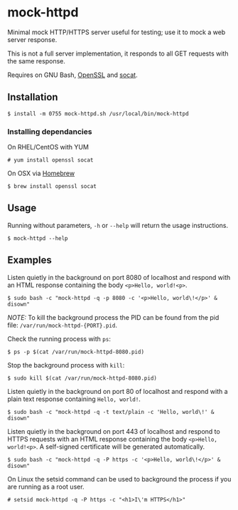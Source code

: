 # mock-httpd

Minimal mock HTTP/HTTPS server useful for testing; use it to mock a web server response. 

This is not a full server implementation, it responds to all GET requests with the same response.

Requires on GNU Bash, [OpenSSL](https://www.openssl.org/) and [socat](http://www.dest-unreach.org/socat/).

## Installation

```
$ install -m 0755 mock-httpd.sh /usr/local/bin/mock-httpd
```

### Installing dependancies

On RHEL/CentOS with YUM

```
# yum install openssl socat
```

On OSX via [Homebrew](https://brew.sh/)

```
$ brew install openssl socat
```

## Usage

Running without parameters, `-h` or `--help` will return the usage instructions.

```
$ mock-httpd --help
```

## Examples

Listen quietly in the background on port 8080 of localhost and respond with an HTML response containing the body `<p>Hello, world!<p>`.

```
$ sudo bash -c "mock-httpd -q -p 8080 -c '<p>Hello, world\!</p>' & disown"
```

_NOTE:_ To kill the background process the PID can be found from the pid file: `/var/run/mock-httpd-{PORT}.pid`.

Check the running process with `ps`:

```
$ ps -p $(cat /var/run/mock-httpd-8080.pid)
```

Stop the background process with `kill`:

```
$ sudo kill $(cat /var/run/mock-httpd-8080.pid)
```

Listen quietly in the background on port 80 of localhost and respond with a plain text response containing `Hello, world!`.

```
$ sudo bash -c "mock-httpd -q -t text/plain -c 'Hello, world\!' & disown"
```

Listen quietly in the background on port 443 of localhost and respond to HTTPS requests with an HTML response containing the body `<p>Hello, world!<p>`. A self-signed certificate will be generated automatically.

```
$ sudo bash -c "mock-httpd -q -P https -c '<p>Hello, world\!</p>' & disown"
```

On Linux the setsid command can be used to background the process if you are running as a root user.

```
# setsid mock-httpd -q -P https -c "<h1>I\'m HTTPS</h1>"
```
